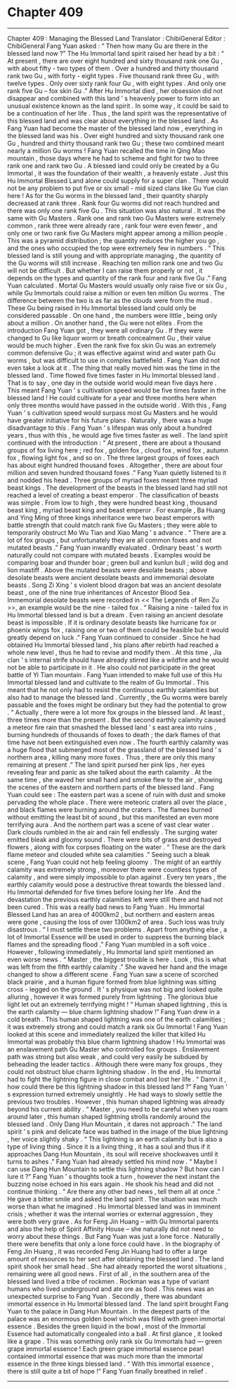 
# Chapter 409


---

Chapter 409 : Managing the Blessed Land
Translator :
ChibiGeneral
Editor :
ChibiGeneral
Fang Yuan asked : “ Then how many Gu are there in the blessed land now ?”
The Hu Immortal land spirit raised her head by a bit : “ At present , there are over eight hundred and sixty thousand rank one Gu , with about fifty - two types of them . Over a hundred and thirty thousand rank two Gu , with forty - eight types . Five thousand rank three Gu , with twelve types . Only over sixty rank four Gu , with eight types . And only one rank five Gu – fox skin Gu .”
After Hu Immortal died , her obsession did not disappear and combined with this land ’ s heavenly power to form into an unusual existence known as the land spirit . In some way , it could be said to be a continuation of her life .
Thus , the land spirit was the representative of this blessed land and was clear about everything in the blessed land .
As Fang Yuan had become the master of the blessed land now , everything in the blessed land was his .
Over eight hundred and sixty thousand rank one Gu , hundred and thirty thousand rank two Gu ; these two combined meant nearly a million Gu worms !
Fang Yuan recalled the time in Qing Mao mountain , those days where he had to scheme and fight for two to three rank one and rank two Gu .
A blessed land could only be created by a Gu Immortal , it was the foundation of their wealth , a heavenly estate . Just this Hu Immortal Blessed Land alone could supply for a super clan . There would not be any problem to put five or six small - mid sized clans like Gu Yue clan here !
As for the Gu worms in the blessed land , their quantity sharply decreased at rank three . Rank four Gu worms did not reach hundred and there was only one rank five Gu .
This situation was also natural .
It was the same with Gu Masters .
Rank one and rank two Gu Masters were extremely common , rank three were already rare , rank four were even fewer , and only one or two rank five Gu Masters might appear among a million people .
This was a pyramid distribution ; the quantity reduces the higher you go , and the ones who occupied the top were extremely few in numbers .
“ This blessed land is still young and with appropriate managing , the quantity of the Gu worms will still increase . Reaching ten million rank one and two Gu will not be difficult . But whether I can raise them properly or not , it depends on the types and quantity of the rank four and rank five Gu .” Fang Yuan calculated .
Mortal Gu Masters would usually only raise five or six Gu , while Gu Immortals could raise a million or even ten million Gu worms . The difference between the two is as far as the clouds were from the mud .
These Gu being raised in Hu Immortal blessed land could only be considered passable .
On one hand , the numbers were little , being only about a million . On another hand , the Gu were not elites . From the introduction Fang Yuan got , they were all ordinary Gu . If they were changed to Gu like liquor worm or breath concealment Gu , their value would be much higher .
Even the rank five fox skin Gu was an extremely common defensive Gu ; it was effective against wind and water path Gu worms , but was difficult to use in complex battlefield . Fang Yuan did not even take a look at it .
The thing that really moved him was the time in the blessed land .
Time flowed five times faster in Hu Immortal blessed land . That is to say , one day in the outside world would mean five days here .
This meant Fang Yuan ’ s cultivation speed would be five times faster in the blessed land ! He could cultivate for a year and three months here when only three months would have passed in the outside world .
With this , Fang Yuan ’ s cultivation speed would surpass most Gu Masters and he would have greater initiative for his future plans .
Naturally , there was a huge disadvantage to this . Fang Yuan ’ s lifespan was only about a hundred years , thus with this , he would age five times faster as well .
The land spirit continued with the introduction : “ At present , there are about a thousand groups of fox living here ; red fox , golden fox , cloud fox , wind fox , autumn fox , flowing light fox , and so on . The three largest groups of foxes each has about eight hundred thousand foxes . Altogether , there are about four million and seven hundred thousand foxes .”
Fang Yuan quietly listened to it and nodded his head .
Three groups of myriad foxes meant three myriad beast kings . The development of the beasts in the blessed land had still not reached a level of creating a beast emperor .
The classification of beasts was simple . From low to high , they were hundred beast king , thousand beast king , myriad beast king and beast emperor .
For example , Ba Huang and Ying Ming of three kings inheritance were two beast emperors with battle strength that could match rank five Gu Masters ; they were able to temporarily obstruct Mo Wu Tian and Xiao Mang ’ s advance .
“ There are a lot of fox groups , but unfortunately they are all common foxes and not mutated beasts .” Fang Yuan inwardly evaluated .
Ordinary beast ’ s worth naturally could not compare with mutated beasts . Examples would be comparing boar and thunder boar ; green bull and kunlun bull ; wild dog and lion mastiff .
Above the mutated beasts were desolate beasts ; above desolate beasts were ancient desolate beasts and immemorial desolate beasts .
Song Zi Xing ’ s violent blood dragon bat was an ancient desolate beast , one of the nine true inheritances of Ancestor Blood Sea . Immemorial desolate beasts were recorded in << The Legends of Ren Zu >>, an example would be the nine - tailed fox .
“ Raising a nine - tailed fox in Hu Immortal blessed land is but a dream . Even raising an ancient desolate beast is impossible . If it is ordinary desolate beasts like hurricane fox or phoenix wings fox , raising one or two of them could be feasible but it would greatly depend on luck .” Fang Yuan continued to consider .
Since he had obtained Hu Immortal blessed land , his plans after rebirth had reached a whole new level , thus he had to revise and modify them .
At this time , Jia clan ’ s internal strife should have already stirred like a wildfire and he would not be able to participate in it . He also could not participate in the great battle of Yi Tian mountain . Fang Yuan intended to make full use of this Hu Immortal blessed land and cultivate to the realm of Gu Immortal . This meant that he not only had to resist the continuous earthly calamities but also had to manage the blessed land .
Currently , the Gu worms were barely passable and the foxes might be ordinary but they had the potential to grow .
“ Actually , there were a lot more fox groups in the blessed land . At least , three times more than the present . But the second earthly calamity caused a meteor fire rain that smashed the blessed land ’ s east area into ruins , burning hundreds of thousands of foxes to death ; the dark flames of that time have not been extinguished even now . The fourth earthly calamity was a huge flood that submerged most of the grassland of the blessed land ’ s northern area , killing many more foxes . Thus , there are only this many remaining at present .” The land spirit pursed her pink lips , her eyes revealing fear and panic as she talked about the earth calamity .
At the same time , she waved her small hand and smoke flew to the air , showing the scenes of the eastern and northern parts of the blessed land .
Fang Yuan could see : The eastern part was a scene of ruin with dust and smoke pervading the whole place . There were meteoric craters all over the place , and black flames were burning around the craters . The flames burned without emitting the least bit of sound , but this manifested an even more terrifying aura .
And the northern part was a scene of vast clear water . Dark clouds rumbled in the air and rain fell endlessly . The surging water emitted bleak and gloomy sound . There were bits of grass and destroyed flowers , along with fox corpses floating on the water .
“ These are the dark flame meteor and clouded white sea calamities .” Seeing such a bleak scene , Fang Yuan could not help feeling gloomy .
The might of an earthly calamity was extremely strong , moreover there were countless types of calamity , and were simply impossible to plan against .
Every ten years , the earthly calamity would pose a destructive threat towards the blessed land . Hu Immortal defended for five times before losing her life . And the devastation the previous earthly calamities left were still there and had not been cured .
This was a really bad news to Fang Yuan .
Hu Immortal Blessed Land has an area of 4000km2 , but northern and eastern areas were gone , causing the loss of over 1300km2 of area . Such loss was truly disastrous .
“ I must settle these two problems . Apart from anything else , a lot of Immortal Essence will be used in order to suppress the burning black flames and the spreading flood .” Fang Yuan mumbled in a soft voice .
However , following immediately , Hu Immortal land spirit mentioned an even worse news .
“ Master , the biggest trouble is here . Look , this is what was left from the fifth earthly calamity .” She waved her hand and the image changed to show a different scene .
Fang Yuan saw a scene of scorched black prairie , and a human figure formed from blue lightning was sitting cross - legged on the ground .
It ’ s physique was not big and looked quite alluring , however it was formed purely from lightning . The glorious blue light let out an extremely terrifying might !
“ Human shaped lightning , this is the earth calamity — blue charm lightning shadow !” Fang Yuan drew in a cold breath .
This human shaped lightning was one of the earth calamities ; it was extremely strong and could match a rank six Gu Immortal !
Fang Yuan looked at this scene and immediately realized the killer that killed Hu Immortal was probably this blue charm lightning shadow !
Hu Immortal was an enslavement path Gu Master who controlled fox groups . Enslavement path was strong but also weak , and could very easily be subdued by beheading the leader tactics . Although there were many fox groups , they could not obstruct blue charm lightning shadow . In the end , Hu Immortal had to fight the lightning figure in close combat and lost her life .
“ Damn it , how could there be this lightning shadow in this blessed land ?” Fang Yuan ’ s expression turned extremely unsightly .
He had ways to slowly settle the previous two troubles . However , this human shaped lightning was already beyond his current ability .
“ Master , you need to be careful when you roam around later , this human shaped lightning strolls randomly around the blessed land . Only Dang Hun Mountain , it dares not approach .” The land spirit ’ s pink and delicate face was bathed in the image of the blue lightning , her voice slightly shaky .
“ This lightning is an earth calamity but is also a type of living thing . Since it is a living thing , it has a soul and thus if it approaches Dang Hun Mountain , its soul will receive shockwaves until it turns to ashes .” Fang Yuan had already settled his mind now .
“ Maybe I can use Dang Hun Mountain to settle this lightning shadow ? But how can I lure it ?” Fang Yuan ’ s thoughts took a turn , however the next instant the buzzing noise echoed in his ears again .
He shook his head and did not continue thinking .
“ Are there any other bad news , tell them all at once .” He gave a bitter smile and asked the land spirit .
The situation was much worse than what he imagined . Hu Immortal blessed land was in imminent crisis ; whether it was the internal worries or external aggression , they were both very grave .
As for Feng Jin Huang – with Gu Immortal parents and also the help of Spirit Affinity House – she naturally did not need to worry about these things .
But Fang Yuan was just a lone force .
Naturally , there were benefits that only a lone force could have . In the biography of Feng Jin Huang , it was recorded Feng Jin Huang had to offer a large amount of resources to her sect after obtaining the blessed land .
The land spirit shook her small head . She had already reported the worst situations , remaining were all good news .
First of all , in the southern area of the blessed land lived a tribe of rockmen .
Rockman was a type of variant humans who lived underground and ate ore as food .
This news was an unexpected surprise to Fang Yuan .
Secondly , there was abundant immortal essence in Hu Immortal blessed land .
The land spirit brought Fang Yuan to the palace in Dang Hun Mountain . In the deepest parts of the palace was an enormous golden bowl which was filled with green immortal essence .
Besides the green liquid in the bowl , most of the Immortal Essence had automatically congealed into a ball . At first glance , it looked like a grape .
This was something only rank six Gu Immortals had — green grape immortal essence !
Each green grape immortal essence pearl contained immortal essence that was much more than the immortal essence in the three kings blessed land .
“ With this immortal essence , there is still quite a bit of hope !” Fang Yuan finally breathed in relief .

---

